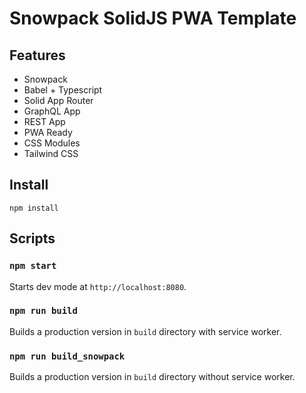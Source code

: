 # Snowpack SolidJS PWA Template

## Features

- Snowpack
- Babel + Typescript
- Solid App Router
- GraphQL App
- REST App
- PWA Ready
- CSS Modules
- Tailwind CSS

## Install

```
npm install
```

## Scripts

### `npm start`

Starts dev mode at `http://localhost:8080`.

### `npm run build`

Builds a production version in `build` directory with service worker.

### `npm run build_snowpack`

Builds a production version in `build` directory without service worker.

